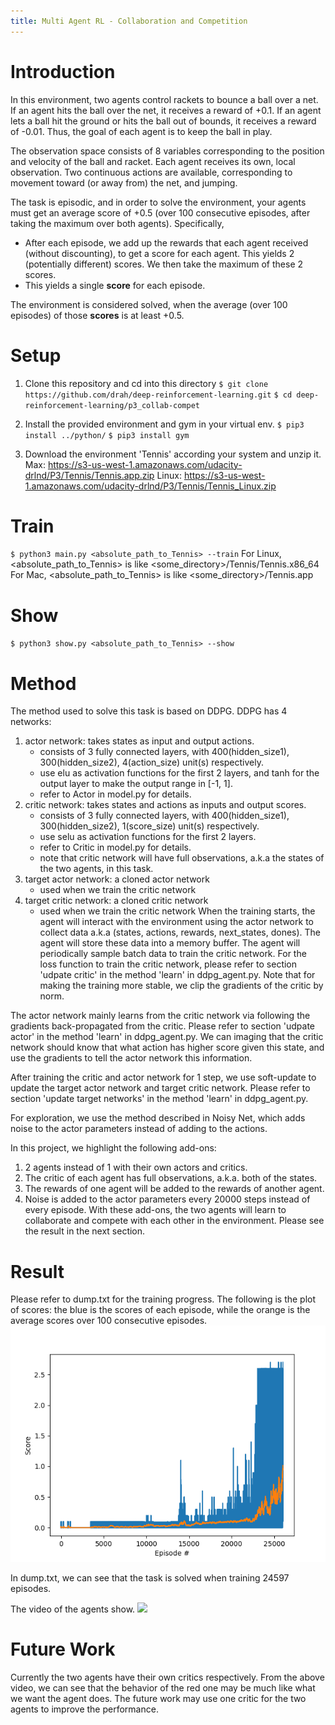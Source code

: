 ```yaml
---
title: Multi Agent RL - Collaboration and Competition
---
```


# Introduction
In this environment, two agents control rackets to bounce a ball over a net. If an agent hits the ball over the net, it receives a reward of +0.1.  If an agent lets a ball hit the ground or hits the ball out of bounds, it receives a reward of -0.01.  Thus, the goal of each agent is to keep the ball in play.

The observation space consists of 8 variables corresponding to the position and velocity of the ball and racket. Each agent receives its own, local observation.  Two continuous actions are available, corresponding to movement toward (or away from) the net, and jumping. 

The task is episodic, and in order to solve the environment, your agents must get an average score of +0.5 (over 100 consecutive episodes, after taking the maximum over both agents). Specifically,

- After each episode, we add up the rewards that each agent received (without discounting), to get a score for each agent. This yields 2 (potentially different) scores. We then take the maximum of these 2 scores.
- This yields a single **score** for each episode.

The environment is considered solved, when the average (over 100 episodes) of those **scores** is at least +0.5.

# Setup
1. Clone this repository and cd into this directory
`$ git clone https://github.com/drah/deep-reinforcement-learning.git`
`$ cd deep-reinforcement-learning/p3_collab-compet`
2. Install the provided environment and gym in your virtual env.
`$ pip3 install ../python/`
`$ pip3 install gym`

2. Download the environment 'Tennis' according your system and unzip it.
Max: https://s3-us-west-1.amazonaws.com/udacity-drlnd/P3/Tennis/Tennis.app.zip
Linux: https://s3-us-west-1.amazonaws.com/udacity-drlnd/P3/Tennis/Tennis_Linux.zip

# Train
`$ python3 main.py <absolute_path_to_Tennis> --train`
For Linux, <absolute_path_to_Tennis> is like <some_directory>/Tennis/Tennis.x86_64
For Mac, <absolute_path_to_Tennis> is like <some_directory>/Tennis.app

# Show
`$ python3 show.py <absolute_path_to_Tennis> --show`

# Method
The method used to solve this task is based on DDPG.
DDPG has 4 networks:
1. actor network: takes states as input and output actions.
    - consists of 3 fully connected layers, with 400(hidden_size1), 300(hidden_size2), 4(action_size) unit(s) respectively.
    - use elu as activation functions for the first 2 layers, and tanh for the output layer to make the output range in [-1, 1].
    - refer to Actor in model.py for details.
2. critic network: takes states and actions as inputs and output scores.
    - consists of 3 fully connected layers, with 400(hidden_size1), 300(hidden_size2), 1(score_size) unit(s) respectively.
    - use selu as activation functions for the first 2 layers.
    - refer to Critic in model.py for details.
    - note that critic network will have full observations, a.k.a the states of the two agents, in this task.
3. target actor network: a cloned actor network
    - used when we train the critic network
4. target critic network: a cloned critic network
    - used when we train the critic network
When the training starts, the agent will interact with the environment using the actor network to collect data
a.k.a (states, actions, rewards, next_states, dones). The agent will store these data into a memory buffer.
The agent will periodically sample batch data to train the critic network. For the loss function to train the
critic network, please refer to section 'udpate critic' in the method 'learn' in ddpg_agent.py.
Note that for making the training more stable, we clip the gradients of the critic by norm.

The actor network mainly learns from the critic network via following the gradients back-propagated from the critic.
Please refer to section 'udpate actor' in the method 'learn' in ddpg_agent.py.
We can imaging that the critic network should know that what action has higher score given this state, and use the
gradients to tell the actor network this information.

After training the critic and actor network for 1 step, we use soft-update to update the target actor network and
target critic network. Please refer to section 'update target networks' in the method 'learn' in ddpg_agent.py.

For exploration, we use the method described in Noisy Net, which adds noise to the actor parameters instead of adding
to the actions.

In this project, we highlight the following add-ons:
1. 2 agents instead of 1 with their own actors and critics.
2. The critic of each agent has full observations, a.k.a. both of the states.
3. The rewards of one agent will be added to the rewards of another agent.
4. Noise is added to the actor parameters every 20000 steps instead of every episode.
With these add-ons, the two agents will learn to collaborate and compete with each other in the environment.
Please see the result in the next section.

# Result
Please refer to dump.txt for the training progress.
The following is the plot of scores: the blue is the scores of each episode, while the orange is the average scores over 100 consecutive episodes.
![scores](https://github.com/drah/deep-reinforcement-learning/blob/master/p3_collab-compet/scores.png?raw=true)

In dump.txt, we can see that the task is solved when training 24597 episodes.

The video of the agents show.
[![](http://img.youtube.com/vi/--FFYKM8ofc/0.jpg)](http://www.youtube.com/watch?v=--FFYKM8ofc "")

# Future Work
Currently the two agents have their own critics respectively. From the above video, we can see that the behavior of the red one may be much like what we want the agent does. The future work may use one critic for the two agents to improve the performance.
